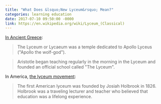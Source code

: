 ```yaml
---
title: "What Does &lsquo;New Lyceum&rsquo; Mean?"
categories: learning education
date: 2017-07-10 09:50:00 -0000
link: https://en.wikipedia.org/wiki/Lyceum_(Classical)
---
```

[In Ancient Greece](https://en.wikipedia.org/wiki/Lyceum_(Classical)):

> The Lyceum or Lycaeum was a temple dedicated to Apollo Lyceus ("Apollo the wolf-god").

> Aristotle began teaching regularly in the morning in the Lyceum and founded an official school called "The Lyceum".

In America, [the lyceum movement](https://en.wikipedia.org/wiki/Lyceum_movement):

> The first American lyceum was founded by Josiah Holbrook in 1826. Holbrook was a traveling lecturer and teacher who believed that education was a lifelong experience.